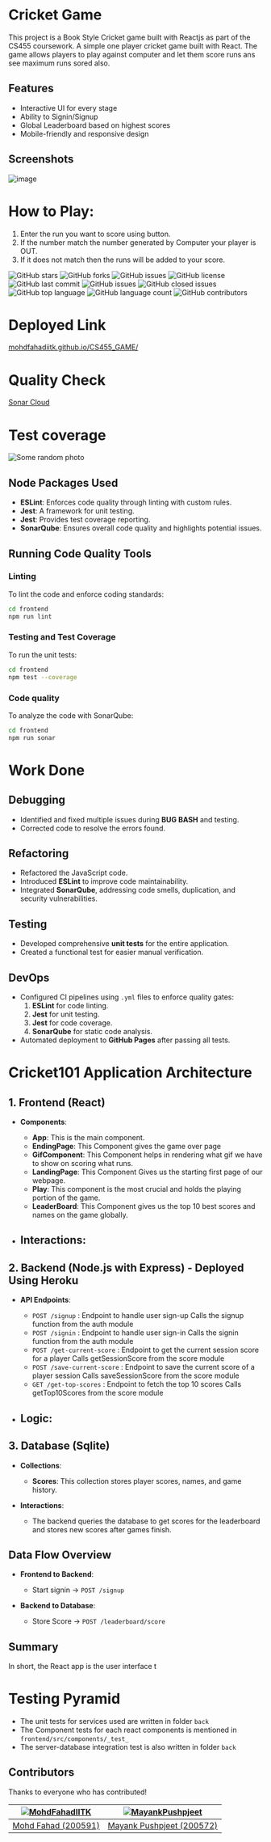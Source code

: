 # Cricket Game

This project is a Book Style Cricket game built with Reactjs as part of the CS455 coursework. A simple one player cricket game built with React. The game allows players to play against computer and let them score runs ans see maximum runs sored also.


## Features

* Interactive UI for every stage
* Ability to Signin/Signup
* Global Leaderboard based on highest scores
* Mobile-friendly and responsive design

## Screenshots
![image]()


# How to Play:
1. Enter the run you want to score using button.
2. If the number match the number generated by Computer your player is OUT.
3. If it does not match then the runs will be added to your score.

![GitHub stars](https://img.shields.io/github/stars/MohdFahadIITK/CS455_GAME?style=social)
![GitHub forks](https://img.shields.io/github/forks/MohdFahadIITK/CS455_GAME?style=social)
![GitHub issues](https://img.shields.io/github/issues/MohdFahadIITK/CS455_GAME)
![GitHub license](https://img.shields.io/github/license/MohdFahadIITK/CS455_GAME)
![GitHub last commit](https://img.shields.io/github/last-commit/MohdFahadIITK/CS455_GAME)
![GitHub issues](https://img.shields.io/github/issues/MohdFahadIITK/CS455_GAME)
![GitHub closed issues](https://img.shields.io/github/issues-closed/MohdFahadIITK/CS455_GAME)
![GitHub top language](https://img.shields.io/github/languages/top/MohdFahadIITK/CS455_GAME)
![GitHub language count](https://img.shields.io/github/languages/count/MohdFahadIITK/CS455_GAME)
![GitHub contributors](https://img.shields.io/github/contributors/MohdFahadIITK/CS455_GAME)

# Deployed Link
[mohdfahadiitk.github.io/CS455_GAME/](https://mohdfahadiitk.github.io/CS455_GAME/)

# Quality Check
[Sonar Cloud](https://sonarcloud.io/project/overview?id=MohdFahadIITK_CS455_GAME)


# Test coverage
![Some random photo](./test-coverage.png)


## Node Packages Used

- **ESLint**: Enforces code quality through linting with custom rules.
- **Jest**: A framework for unit testing.
- **Jest**: Provides test coverage reporting.
- **SonarQube**: Ensures overall code quality and highlights potential issues.

## Running Code Quality Tools

### Linting
To lint the code and enforce coding standards:
```bash
cd frontend
npm run lint
```
### Testing and Test Coverage
To run the unit tests:
```bash
cd frontend
npm test --coverage
```
### Code quality
To analyze the code with SonarQube:
```bash
cd frontend
npm run sonar
```
# Work Done

## Debugging
- Identified and fixed multiple issues during **BUG BASH** and testing.
- Corrected code to resolve the errors found.

## Refactoring
- Refactored the JavaScript code.
- Introduced **ESLint** to improve code maintainability.
- Integrated **SonarQube**, addressing code smells, duplication, and security vulnerabilities.

## Testing
- Developed comprehensive **unit tests** for the entire application.
- Created a functional test for easier manual verification.

## DevOps
- Configured CI pipelines using `.yml` files to enforce quality gates:
  1. **ESLint** for code linting.
  2. **Jest** for unit testing.
  3. **Jest** for code coverage.
  4. **SonarQube** for static code analysis.
- Automated deployment to **GitHub Pages** after passing all tests.

# Cricket101 Application Architecture

## 1. Frontend (React)
- **Components**:
  - **App**: This is the main component.
  - **EndingPage**: This Component gives the game over page
  - **GifComponent**: This Component helps in rendering what gif we have to show on scoring what runs.
  - **LandingPage**: This Component Gives us the starting first page of our webpage.
  - **Play**: This component is the most crucial and holds the playing portion of the game.
  - **LeaderBoard**: This Component gives us the top 10 best scores and names on the game globally.
  
- **Interactions**:
  - 

## 2. Backend (Node.js with Express) - Deployed Using Heroku
- **API Endpoints**:
  - `POST /signup` : Endpoint to handle user sign-up Calls the signup function from the auth module
  - `POST /signin` : Endpoint to handle user sign-in Calls the signin function from the auth module
  - `POST /get-current-score` : Endpoint to get the current session score for a player Calls getSessionScore from the score module
  - `POST /save-current-score` : Endpoint to save the current score of a player session Calls saveSessionScore from the score module
  - `GET /get-top-scores` : Endpoint to fetch the top 10 scores Calls getTop10Scores from the score module
  
- **Logic**:
  - 

## 3. Database (Sqlite)
- **Collections**:
  - **Scores**: This collection stores player scores, names, and game history.
  
- **Interactions**:
  - The backend queries the database to get scores for the leaderboard and stores new scores after games finish.

## Data Flow Overview
- **Frontend to Backend**:
  - Start signin -> `POST /signup`

- **Backend to Database**:
  - Store Score -> `POST /leaderboard/score`


## Summary
In short, the React app is the user interface t

# Testing Pyramid

  - The unit tests for services used are written in folder `back`
  - The Component tests for each react components is mentioned in `frontend/src/components/_test_`
  - The server-database integration test is also written in folder `back`

## Contributors

Thanks to everyone who has contributed!

| [![MohdFahadIITK](https://github.com/MohdFahadIITK.png?size=100)](https://github.com/MohdFahadIITK) | [![MayankPushpjeet](https://github.com/MayankPushpjeet.png?size=100)](https://github.com/MayankPushpjeet) |
|:---:|:---:|
| [Mohd Fahad (200591)](https://github.com/MohdFahadIITK) | [Mayank Pushpjeet (200572)](https://github.com/MayankPushpjeet) |
